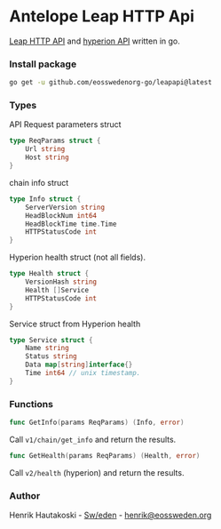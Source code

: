 # Antelope Leap HTTP Api

[Leap HTTP API](https://developers.eos.io/welcome/latest/reference/index) and [hyperion API](https://hyperion.docs.eosrio.io) written in go.

### Install package

``` bash
go get -u github.com/eosswedenorg-go/leapapi@latest
```

### Types

API Request parameters struct

```go
type ReqParams struct {
	Url string
	Host string
}
```

chain info struct

```go
type Info struct {
	ServerVersion string
	HeadBlockNum int64
	HeadBlockTime time.Time
	HTTPStatusCode int
}
```

Hyperion health struct (not all fields).

```go
type Health struct {
	VersionHash string
	Health []Service
	HTTPStatusCode int
}
```

Service struct from Hyperion health
```go
type Service struct {
	Name string
	Status string
	Data map[string]interface{}
	Time int64 // unix timestamp.
}
```

### Functions

```go
func GetInfo(params ReqParams) (Info, error)
```

Call `v1/chain/get_info` and return the results.

```go
func GetHealth(params ReqParams) (Health, error)
```

Call `v2/health` (hyperion) and return the results.

### Author

Henrik Hautakoski - [Sw/eden](https://eossweden.org/) - [henrik@eossweden.org](mailto:henrik@eossweden.org)
